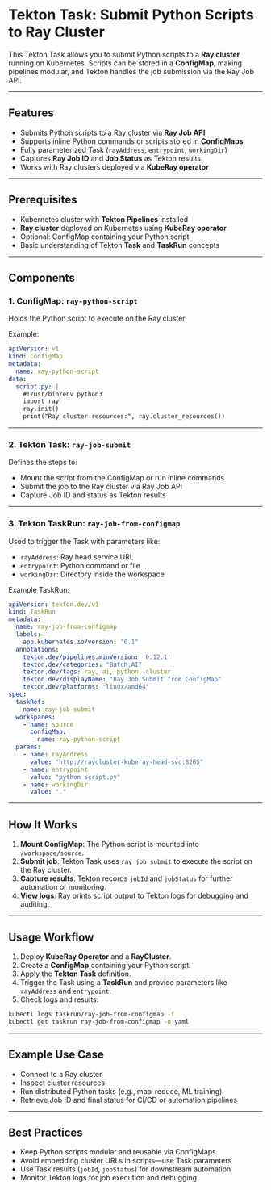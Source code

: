 

# Tekton Task: Submit Python Scripts to Ray Cluster

This Tekton Task allows you to submit Python scripts to a **Ray cluster** running on Kubernetes. Scripts can be stored in a **ConfigMap**, making pipelines modular, and Tekton handles the job submission via the Ray Job API.

---

## Features

* Submits Python scripts to a Ray cluster via **Ray Job API**
* Supports inline Python commands or scripts stored in **ConfigMaps**
* Fully parameterized Task (`rayAddress`, `entrypoint`, `workingDir`)
* Captures **Ray Job ID** and **Job Status** as Tekton results
* Works with Ray clusters deployed via **KubeRay operator**

---

## Prerequisites

* Kubernetes cluster with **Tekton Pipelines** installed
* **Ray cluster** deployed on Kubernetes using **KubeRay operator**
* Optional: ConfigMap containing your Python script
* Basic understanding of Tekton **Task** and **TaskRun** concepts

---

## Components

### 1. ConfigMap: `ray-python-script`

Holds the Python script to execute on the Ray cluster.

Example:

```yaml
apiVersion: v1
kind: ConfigMap
metadata:
  name: ray-python-script
data:
  script.py: |
    #!/usr/bin/env python3
    import ray
    ray.init()
    print("Ray cluster resources:", ray.cluster_resources())
```

---

### 2. Tekton Task: `ray-job-submit`

Defines the steps to:

* Mount the script from the ConfigMap or run inline commands
* Submit the job to the Ray cluster via Ray Job API
* Capture Job ID and status as Tekton results

---

### 3. Tekton TaskRun: `ray-job-from-configmap`

Used to trigger the Task with parameters like:

* `rayAddress`: Ray head service URL
* `entrypoint`: Python command or file
* `workingDir`: Directory inside the workspace

Example TaskRun:

```yaml
apiVersion: tekton.dev/v1
kind: TaskRun
metadata:
  name: ray-job-from-configmap
  labels:
    app.kubernetes.io/version: "0.1"
  annotations:
    tekton.dev/pipelines.minVersion: '0.12.1'
    tekton.dev/categories: "Batch,AI"
    tekton.dev/tags: ray, ai, python, cluster
    tekton.dev/displayName: "Ray Job Submit from ConfigMap"
    tekton.dev/platforms: "linux/amd64"
spec:
  taskRef:
    name: ray-job-submit
  workspaces:
    - name: source
      configMap:
        name: ray-python-script
  params:
    - name: rayAddress
      value: "http://raycluster-kuberay-head-svc:8265"
    - name: entrypoint
      value: "python script.py"
    - name: workingDir
      value: "."
```

---

## How It Works

1. **Mount ConfigMap**: The Python script is mounted into `/workspace/source`.
2. **Submit job**: Tekton Task uses `ray job submit` to execute the script on the Ray cluster.
3. **Capture results**: Tekton records `jobId` and `jobStatus` for further automation or monitoring.
4. **View logs**: Ray prints script output to Tekton logs for debugging and auditing.

---

## Usage Workflow

1. Deploy **KubeRay Operator** and a **RayCluster**.
2. Create a **ConfigMap** containing your Python script.
3. Apply the **Tekton Task** definition.
4. Trigger the Task using a **TaskRun** and provide parameters like `rayAddress` and `entrypoint`.
5. Check logs and results:

```bash
kubectl logs taskrun/ray-job-from-configmap -f
kubectl get taskrun ray-job-from-configmap -o yaml
```

---

## Example Use Case

* Connect to a Ray cluster
* Inspect cluster resources
* Run distributed Python tasks (e.g., map-reduce, ML training)
* Retrieve Job ID and final status for CI/CD or automation pipelines

---

## Best Practices

* Keep Python scripts modular and reusable via ConfigMaps
* Avoid embedding cluster URLs in scripts—use Task parameters
* Use Task results (`jobId`, `jobStatus`) for downstream automation
* Monitor Tekton logs for job execution and debugging



